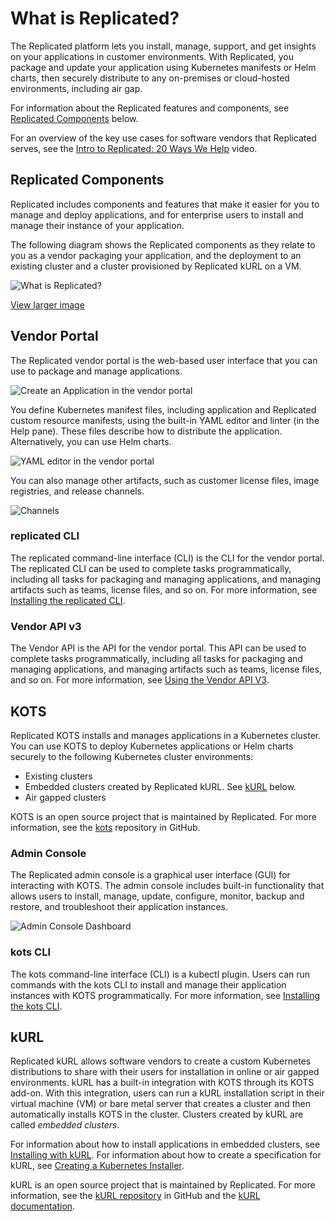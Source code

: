 # What is Replicated?

The Replicated platform lets you install, manage, support, and get insights on your applications in customer environments. With Replicated, you package and update your application using Kubernetes manifests or Helm charts, then securely distribute to any on-premises or cloud-hosted environments, including air gap.

For information about the Replicated features and components, see [Replicated Components](#replicated-components) below.

For an overview of the key use cases for software vendors that Replicated serves, see the [Intro to Replicated: 20 Ways We Help](https://www.youtube.com/watch?v=2eOh7CofY3Q) video.

## Replicated Components

Replicated includes components and features that make it easier for you to manage and deploy applications, and for enterprise users to install and manage their instance of your application.

The following diagram shows the Replicated components as they relate to you as a vendor packaging your application, and the deployment to an existing cluster and a cluster provisioned by Replicated kURL on a VM.

![What is Replicated?](/images/replicated-components-diagram.png)

[View larger image](/images/replicated-components-diagram.png)

## Vendor Portal

The Replicated vendor portal is the web-based user interface that you can use to package and manage applications.

![Create an Application in the vendor portal](/images/guides/kots/create-application.png)

You define Kubernetes manifest files, including application and Replicated custom resource manifests, using the built-in YAML editor and linter (in the Help pane). These files describe how to distribute the application. Alternatively, you can use Helm charts.

![YAML editor in the vendor portal](/images/yaml-editor.png)

You can also manage other artifacts, such as customer license files, image registries, and release channels.

![Channels](/images/channels.png)

### replicated CLI

The replicated command-line interface (CLI) is the CLI for the vendor portal. The replicated CLI can be used to complete tasks programmatically, including all tasks for packaging and managing applications, and managing artifacts such as teams, license files, and so on. For more information, see [Installing the replicated CLI](/reference/replicated-cli-installing).

### Vendor API v3

The Vendor API is the API for the vendor portal. This API can be used to complete tasks programmatically, including all tasks for packaging and managing applications, and managing artifacts such as teams, license files, and so on. For more information, see [Using the Vendor API V3](/reference/vendor-api-using).

## KOTS

Replicated KOTS installs and manages applications in a Kubernetes cluster. You can use KOTS to deploy Kubernetes applications or Helm charts securely to the following Kubernetes cluster environments:

- Existing clusters
- Embedded clusters created by Replicated kURL. See [kURL](#kurl) below.
- Air gapped clusters

KOTS is an open source project that is maintained by Replicated. For more information, see the [kots](https://github.com/replicatedhq/kots) repository in GitHub.

### Admin Console

The Replicated admin console is a graphical user interface (GUI) for interacting with KOTS. The admin console includes built-in functionality that allows users to install, manage, update, configure, monitor, backup and restore, and troubleshoot their application instances.

![Admin Console Dashboard](/images/guides/kots/application.png)

### kots CLI

The kots command-line interface (CLI) is a kubectl plugin. Users can run commands with the kots CLI to install and manage their application instances with KOTS programmatically. For more information, see [Installing the kots CLI](/reference/kots-cli-getting-started).

## kURL

Replicated kURL allows software vendors to create a custom Kubernetes distributions to share with their users for installation in online or air gapped environments. kURL has a built-in integration with KOTS through its KOTS add-on. With this integration, users can run a kURL installation script in their virtual machine (VM) or bare metal server that creates a cluster and then automatically installs KOTS in the cluster. Clusters created by kURL are called _embedded clusters_.

For information about how to install applications in embedded clusters, see [Installing with kURL](/enterprise/installing-embedded-cluster). For information about how to create a specification for kURL, see [Creating a Kubernetes Installer](/vendor/packaging-embedded-kubernetes).

kURL is an open source project that is maintained by Replicated. For more information, see the [kURL repository](https://github.com/replicatedhq/kURL) in GitHub and the [kURL documentation](https://kurl.sh).
